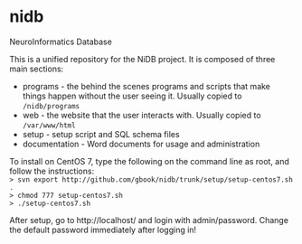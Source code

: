 # nidb
NeuroInformatics Database

This is a unified repository for the NiDB project. It is composed of three main sections:

* programs - the behind the scenes programs and scripts that make things happen without the user seeing it. Usually copied to `/nidb/programs`
* web - the website that the user interacts with. Usually copied to `/var/www/html`
* setup - setup script and SQL schema files
* documentation - Word documents for usage and administration

To install on CentOS 7, type the following on the command line as root, and follow the instructions:<br>
`> svn export http://github.com/gbook/nidb/trunk/setup/setup-centos7.sh .`<br>
`> chmod 777 setup-centos7.sh`<br>
`> ./setup-centos7.sh`

After setup, go to http://localhost/ and login with admin/password. Change the default password immediately after logging in!
